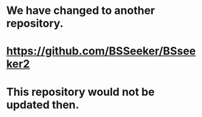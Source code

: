 We have changed to another repository.
===========
https://github.com/BSSeeker/BSseeker2
===========
This repository would not be updated then.
===========

